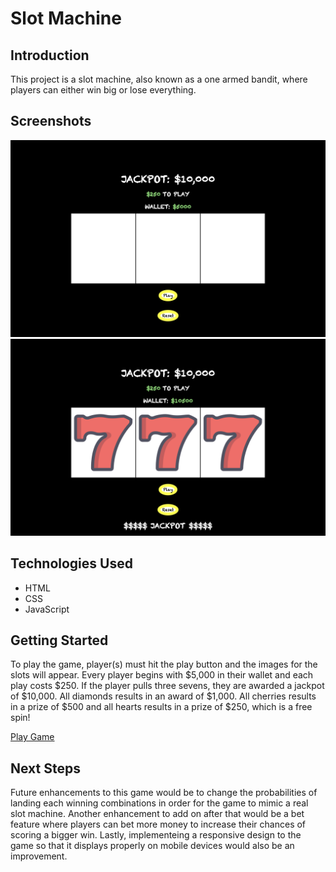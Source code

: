 # Slot Machine
## Introduction
This project is a slot machine, also known as a one armed bandit, where players can either win big or lose everything. 
## Screenshots
![This is an image](/imgs/screenshotOne.png) 
![This is an image](/imgs/screenshotTwo.png) 

## Technologies Used
* HTML
* CSS
* JavaScript 

## Getting Started
To play the game, player(s) must hit the play button and the images for the slots will appear. Every player begins with $5,000 in their wallet and each play costs $250. If the player pulls three sevens, they are awarded a jackpot of $10,000. All diamonds results in an award of $1,000. All cherries results in a prize of $500 and all hearts results in a prize of $250, which is a free spin!

[Play Game](https://mfarah37.github.io/Slot-Machine/) 


## Next Steps 
Future enhancements to this game would be to change the probabilities of landing each winning combinations in order for the game to mimic a real slot machine. Another enhancement to add on after that would be a bet feature where players can bet more money to increase their chances of scoring a bigger win. Lastly, implementeing a responsive design to the game so that it displays properly on mobile devices would also be an improvement.
